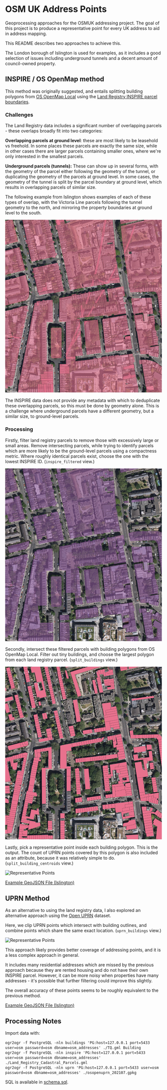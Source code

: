 # OSM UK Address Points

Geoprocessing approaches for the OSMUK addressing project. The goal of this project is to produce a representative point for every UK address to aid in address mapping.

This README describes two approaches to achieve this.

The London borough of Islington is used for examples, as it includes a good selection of issues including underground tunnels and a decent amount of council-owned property.

## INSPIRE / OS OpenMap method

This method was originally suggested, and entails splitting building polygons from [OS OpenMap Local](https://www.ordnancesurvey.co.uk/business-government/products/open-map-local) using the [Land Registry INSPIRE parcel boundaries](https://www.gov.uk/guidance/inspire-index-polygons-spatial-data).

### Challenges

The Land Registry data includes a significant number of overlapping parcels - these overlaps broadly fit into two categories:

**Overlapping parcels at ground level**: these are most likely to be leasehold vs freehold. In some places these parcels are exactly the same size, while in other cases there are larger parcels containing smaller ones, where we're only interested in the smallest parcels.

**Underground parcels (tunnels):** These can show up in several forms, with the geometry of the parcel either following the geometry of the tunnel, or duplicating the geometry of the parcels at ground level. In some cases, the geometry of the tunnel is split by the parcel boundary at ground level, which results in overlapping parcels of similar size.

The following example from Islington shows examples of each of these types of overlap, with the Victoria Line parcels following the tunnel geometry to the north, and mirroring the property boundaries at ground level to the south.

![Land registry parcels in Islington](images/inspire.png)

The INSPIRE data does not provide any metadata with which to deduplicate these overlapping parcels, so this must be done by geometry alone. This is a challenge where underground parcels have a different geometry, but a similar size, to ground-level parcels.

### Processing 

Firstly, filter land registry parcels to remove those with excessively large or small areas. Remove intersecting parcels, while trying to identify parcels which are more likely to be the ground-level parcels using a compactness metric. Where roughly identical parcels exist, choose the one with the lowest INSPIRE ID. (`inspire_filtered` view.)

![Filtered land registry parcels](images/inspire_filtered.png)

Secondly, intersect these filtered parcels with building polygons from OS OpenMap Local. Filter out tiny buildings, and choose the largest polygon from each land registry parcel. (`split_buildings` view.)

![Buildings](images/buildings.png)

Lastly, pick a representative point inside each building polygon. This is the output. The count of UPRN points covered by this polygon is also included as an attribute, because it was relatively simple to do. (`split_building_centroids` view.)

![Representative Points](images/points.png)

[Example GeoJSON File (Islington)](./output/islington.geojson)

## UPRN Method

As an alternative to using the land registry data, I also explored an alternative approach using the [Open UPRN](https://www.ordnancesurvey.co.uk/business-government/products/open-uprn) dataset.

Here, we clip UPRN points which intersect with building outlines, and combine points which share the same exact location. (`uprn_buildings` view.)

![Representative Points](images/uprn_points.png)

This approach likely provides better coverage of addressing points, and it is a less complex approach in general.

It includes many residential addresses which are missed by the previous approach because they are rented housing and do not have their own INSPIRE parcel. However, it can be more noisy when properties have many addresses - it's possible that further filtering could improve this slightly.

The overall accuracy of these points seems to be roughly equivalent to the previous method.

[Example GeoJSON File (Islington)](./output/islington-uprn.geojson)

## Processing Notes

Import data with:
```
ogr2ogr -f PostgreSQL -nln buildings 'PG:host=127.0.0.1 port=5433 user=osm password=osm dbname=osm_addresses' ./TQ.gml Building
ogr2ogr -f PostgreSQL -nln inspire 'PG:host=127.0.0.1 port=5433 user=osm password=osm dbname=osm_addresses' ./Land_Registry_Cadastral_Parcels.gml
ogr2ogr -f PostgreSQL -nln uprn 'PG:host=127.0.0.1 port=5433 user=osm password=osm dbname=osm_addresses' ./osopenuprn_202107.gpkg
```

SQL is available in [schema.sql](./schema.sql).
